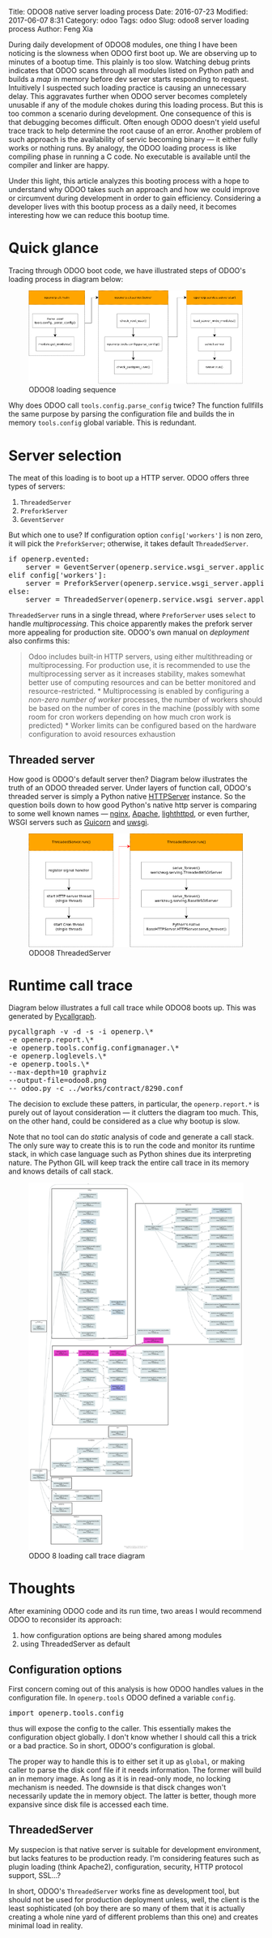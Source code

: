 Title: ODOO8 native server loading process
Date: 2016-07-23
Modified: 2017-06-07 8:31
Category: odoo
Tags: odoo
Slug: odoo8 server loading process
Author: Feng Xia

During daily development of ODOO8 modules, one thing I have been
noticing is the slowness when ODOO first boot up.  We are observing up
to minutes of a bootup time. This plainly is too slow.  Watching debug
prints indicates that ODOO scans through all modules listed on Python
path and builds a _map_ in memory before dev server starts responding
to request. Intuitively I suspected such loading practice is causing
an unnecessary delay.  This aggravates further when ODOO server
becomes completely unusable if any of the module chokes during this
loading process. But this is too common a scenario during
development. One consequence of this is that debugging becomes
difficult. Often enough ODOO doesn't yield useful trace track to help
determine the root cause of an error.  Another problem of such
approach is the availability of servic becoming binary &mdash; it
either fully works or nothing runs. By analogy, the ODOO loading
process is like compiling phase in running a C code. No executable is
available until the compiler and linker are happy.

Under this light, this article analyzes this booting process with a
hope to understand why ODOO takes such an approach and how we could
improve or circumvent during development in order to gain
efficiency. Considering a developer lives with this bootup process as
a daily need, it becomes interesting how we can reduce this bootup
time.

# Quick glance

Tracing through ODOO boot code, we have illustrated steps 
of ODOO's loading process in diagram below:

<figure class="row">
  <img class="img-responsive center-block"
       src="/images/odoo8_loading.png" />
  <figcaption>ODOO8 loading sequence</figcaption>
</figure>

Why does ODOO call `tools.config.parse_config` twice? The function
fullfills the same purpose by parsing the configuration file and
builds the in memory `tools.config` global variable. This is redundant.


# Server selection

The meat of this loading is to boot up a HTTP server. ODOO offers
three types of servers:

1. `ThreadedServer`
2. `PreforkServer`
3. `GeventServer`

But which one to use?  If configuration option `config['workers']` is
non zero, it will pick the `PreforkServer`; otherwise, it takes
default `ThreadedServer`.

<pre class="brush:python;">
if openerp.evented:
    server = GeventServer(openerp.service.wsgi_server.application)
elif config['workers']:
    server = PreforkServer(openerp.service.wsgi_server.application)
else:
    server = ThreadedServer(openerp.service.wsgi_server.application)
</pre>

`ThreadedServer` runs in a single thread, where `PreforServer` uses
`select` to handle _multiprocessing_. This choice apparently makes the
prefork server more appealing for production site. ODOO's own manual
on _deployment_ also confirms this:

>Odoo includes built-in HTTP servers, using either multithreading or
>multiprocessing.  For production use, it is recommended to use the
>multiprocessing server as it increases stability, makes somewhat
>better use of computing resources and can be better monitored and
>resource-restricted.  * Multiprocessing is enabled by configuring a
>_non-zero number of worker_ processes, the number of workers should
>be based on the number of cores in the machine (possibly with some
>room for cron workers depending on how much cron work is predicted) *
>Worker limits can be configured based on the hardware configuration
>to avoid resources exhaustion

## Threaded server

How good is ODOO's default server then?  Diagram below illustrates the
truth of an ODOO threaded server.  Under layers of function call,
ODOO's threaded server is simply a Python native [HTTPServer][]
instance. So the question boils down to how good Python's native http server
is comparing to some well known names &mdash; [nginx][],
[Apache][], [lighthttpd][], or even further, WSGI servers such
as [Guicorn][] and [uwsgi][].


[uwsgi]: http://uwsgi-docs.readthedocs.io/en/latest/
[Guicorn]: http://gunicorn.org/
[Apache]: https://httpd.apache.org/
[nginx]: http://nginx.org/
[lighthttpd]: http://www.lighttpd.net/
[HTTPServer]: https://docs.python.org/2/library/basehttpserver.html#BaseHTTPServer.HTTPServer

<figure class="row">
  <img class="img-responsive center-block"
       src="/images/odoo8_server_run.png" />
  <figcaption>ODOO8 ThreadedServer</figcaption>
</figure>


# Runtime call trace

Diagram below illustrates a full
call trace while ODOO8 boots up. This was
generated by [Pycallgraph][].

<pre class="brush:bash;">
pycallgraph -v -d -s -i openerp.\*
-e openerp.report.\*
-e openerp.tools.config.configmanager.\*
-e openerp.loglevels.\*
-e openerp.tools.\*
--max-depth=10 graphviz
--output-file=odoo8.png
-- odoo.py -c ../works/contract/8290.conf
</pre>

The decision to exclude these patters, in particular, the
`openerp.report.*` is purely out of layout consideration &mdash; it
clutters the diagram too much. This, on the other hand, could be
considered as a clue why bootup is slow.

Note that no tool can do _static_ analysis of code and generate a call
stack.  The only sure way to create this is to run the code and
monitor its runtime stack, in which case language such as Python
shines due its interpreting nature.  The Python GIL will keep track
the entire call trace in its memory and knows details of call stack.


[Pycallgraph]: http://pycallgraph.slowchop.com/en/develop/guide/command_line_usage.html
[HTTPServer]: https://docs.python.org/2/library/basehttpserver.html

<figure class="row">
  <img src="/images/odoo8_loading_callgraph.png"
       class="img-responsive center-block"/>
    <figcaption>ODOO 8 loading call trace diagram</figcaption>
</figure>


# Thoughts

After examining ODOO code and its run time, two areas I would
recommend ODOO to reconsider its approach:

1. how configuration options are being shared among modules
2. using ThreadedServer as default


## Configuration options

First concern coming out of this analysis is how ODOO handles
values in the configuration file. In `openerp.tools` ODOO defined
a variable `config`.

<pre class="brush:python;">
import openerp.tools.config
</pre>

thus will expose the config to the caller. This essentially makes
the configuration object globally. I don't know whether I should call
this a trick or a bad practice. So in short, ODOO's configuration
is global.

The proper way to handle this is to either set it up as `global`, or
making caller to parse the disk conf file if it needs information.
The former will build an in memory image. As long as it is in
read-only mode, no locking mechanism is needed. The downside is that
disck changes won't necessarily update the in memory object. The
latter is better, though more expansive since disk file is accessed
each time.


## ThreadedServer

My suspecion is that native server is suitable for development
environment, but lacks features to be production ready. I'm
considering features such as plugin loading (think Apache2),
configuration, security, HTTP protocol support, SSL...?

In short, ODOO's `ThreadedServer` works fine as development tool,
but should not be used for production deployment unless, well,
the client is the least sophisticated (oh boy there are so many
of them that it is actually creating a whole nine yard
of different problems than this one) and creates minimal load
in reality.
